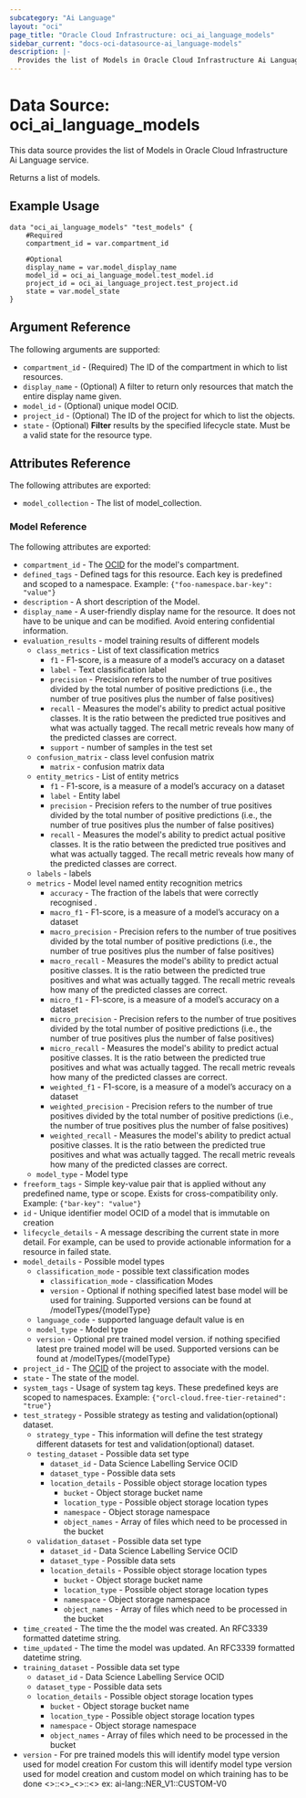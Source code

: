 ```yaml
---
subcategory: "Ai Language"
layout: "oci"
page_title: "Oracle Cloud Infrastructure: oci_ai_language_models"
sidebar_current: "docs-oci-datasource-ai_language-models"
description: |-
  Provides the list of Models in Oracle Cloud Infrastructure Ai Language service
---
```


# Data Source: oci_ai_language_models
This data source provides the list of Models in Oracle Cloud Infrastructure Ai Language service.

Returns a list of models.


## Example Usage

```hcl
data "oci_ai_language_models" "test_models" {
	#Required
	compartment_id = var.compartment_id

	#Optional
	display_name = var.model_display_name
	model_id = oci_ai_language_model.test_model.id
	project_id = oci_ai_language_project.test_project.id
	state = var.model_state
}
```

## Argument Reference

The following arguments are supported:

* `compartment_id` - (Required) The ID of the compartment in which to list resources.
* `display_name` - (Optional) A filter to return only resources that match the entire display name given.
* `model_id` - (Optional) unique model OCID.
* `project_id` - (Optional) The ID of the project for which to list the objects.
* `state` - (Optional) <b>Filter</b> results by the specified lifecycle state. Must be a valid state for the resource type. 


## Attributes Reference

The following attributes are exported:

* `model_collection` - The list of model_collection.

### Model Reference

The following attributes are exported:

* `compartment_id` - The [OCID](https://docs.cloud.oracle.com/iaas/Content/General/Concepts/identifiers.htm)  for the model's compartment.
* `defined_tags` - Defined tags for this resource. Each key is predefined and scoped to a namespace. Example: `{"foo-namespace.bar-key": "value"}` 
* `description` - A short description of the Model.
* `display_name` - A user-friendly display name for the resource. It does not have to be unique and can be modified. Avoid entering confidential information.
* `evaluation_results` - model training results of different models
	* `class_metrics` - List of text classification metrics
		* `f1` - F1-score, is a measure of a model’s accuracy on a dataset
		* `label` - Text classification label
		* `precision` - Precision refers to the number of true positives divided by the total number of positive predictions (i.e., the number of true positives plus the number of false positives)
		* `recall` - Measures the model's ability to predict actual positive classes. It is the ratio between the predicted true positives and what was actually tagged. The recall metric reveals how many of the predicted classes are correct.
		* `support` - number of samples in the test set
	* `confusion_matrix` - class level confusion matrix
		* `matrix` - confusion matrix data
	* `entity_metrics` - List of entity metrics
		* `f1` - F1-score, is a measure of a model’s accuracy on a dataset
		* `label` - Entity label
		* `precision` - Precision refers to the number of true positives divided by the total number of positive predictions (i.e., the number of true positives plus the number of false positives)
		* `recall` - Measures the model's ability to predict actual positive classes. It is the ratio between the predicted true positives and what was actually tagged. The recall metric reveals how many of the predicted classes are correct.
	* `labels` - labels
	* `metrics` - Model level named entity recognition metrics
		* `accuracy` - The fraction of the labels that were correctly recognised .
		* `macro_f1` - F1-score, is a measure of a model’s accuracy on a dataset
		* `macro_precision` - Precision refers to the number of true positives divided by the total number of positive predictions (i.e., the number of true positives plus the number of false positives)
		* `macro_recall` - Measures the model's ability to predict actual positive classes. It is the ratio between the predicted true positives and what was actually tagged. The recall metric reveals how many of the predicted classes are correct.
		* `micro_f1` - F1-score, is a measure of a model’s accuracy on a dataset
		* `micro_precision` - Precision refers to the number of true positives divided by the total number of positive predictions (i.e., the number of true positives plus the number of false positives)
		* `micro_recall` - Measures the model's ability to predict actual positive classes. It is the ratio between the predicted true positives and what was actually tagged. The recall metric reveals how many of the predicted classes are correct.
		* `weighted_f1` - F1-score, is a measure of a model’s accuracy on a dataset
		* `weighted_precision` - Precision refers to the number of true positives divided by the total number of positive predictions (i.e., the number of true positives plus the number of false positives)
		* `weighted_recall` - Measures the model's ability to predict actual positive classes. It is the ratio between the predicted true positives and what was actually tagged. The recall metric reveals how many of the predicted classes are correct.
	* `model_type` - Model type
* `freeform_tags` - Simple key-value pair that is applied without any predefined name, type or scope. Exists for cross-compatibility only. Example: `{"bar-key": "value"}` 
* `id` - Unique identifier model OCID of a model that is immutable on creation
* `lifecycle_details` - A message describing the current state in more detail. For example, can be used to provide actionable information for a resource in failed state.
* `model_details` - Possible model types
	* `classification_mode` - possible text classification modes
		* `classification_mode` - classification Modes
		* `version` - Optional if nothing specified latest base model will be used for training. Supported versions can be found at /modelTypes/{modelType}
	* `language_code` - supported language default value is en
	* `model_type` - Model type
	* `version` - Optional pre trained model version. if nothing specified latest pre trained model will be used.  Supported versions can be found at /modelTypes/{modelType} 
* `project_id` - The [OCID](https://docs.cloud.oracle.com/iaas/Content/General/Concepts/identifiers.htm) of the project to associate with the model.
* `state` - The state of the model.
* `system_tags` - Usage of system tag keys. These predefined keys are scoped to namespaces. Example: `{"orcl-cloud.free-tier-retained": "true"}` 
* `test_strategy` - Possible strategy as testing and validation(optional) dataset. 
	* `strategy_type` - This information will define the test strategy different datasets for test and validation(optional) dataset. 
	* `testing_dataset` - Possible data set type
		* `dataset_id` - Data Science Labelling Service OCID
		* `dataset_type` - Possible data sets
		* `location_details` - Possible object storage location types
			* `bucket` - Object storage bucket name
			* `location_type` - Possible object storage location types
			* `namespace` - Object storage namespace
			* `object_names` - Array of files which need to be processed in the bucket
	* `validation_dataset` - Possible data set type
		* `dataset_id` - Data Science Labelling Service OCID
		* `dataset_type` - Possible data sets
		* `location_details` - Possible object storage location types
			* `bucket` - Object storage bucket name
			* `location_type` - Possible object storage location types
			* `namespace` - Object storage namespace
			* `object_names` - Array of files which need to be processed in the bucket
* `time_created` - The time the the model was created. An RFC3339 formatted datetime string.
* `time_updated` - The time the model was updated. An RFC3339 formatted datetime string.
* `training_dataset` - Possible data set type
	* `dataset_id` - Data Science Labelling Service OCID
	* `dataset_type` - Possible data sets
	* `location_details` - Possible object storage location types
		* `bucket` - Object storage bucket name
		* `location_type` - Possible object storage location types
		* `namespace` - Object storage namespace
		* `object_names` - Array of files which need to be processed in the bucket
* `version` - For pre trained models this will identify model type version used for model creation For custom this will identify model type version used for model creation and custom model on which training has to be done <<service>>::<<service-name>>_<<model-type-version>>::<<custom model on which this training has to be done>> ex: ai-lang::NER_V1::CUSTOM-V0 

